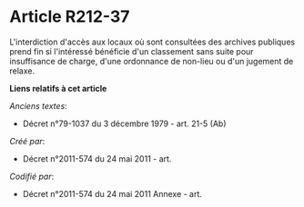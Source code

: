 # Article R212-37

L'interdiction d'accès aux locaux où sont consultées des archives publiques prend fin si l'intéressé bénéficie d'un
classement sans suite pour insuffisance de charge, d'une ordonnance de non-lieu ou d'un jugement de relaxe.

**Liens relatifs à cet article**

_Anciens textes_:

  - Décret n°79-1037 du 3 décembre 1979 - art. 21-5 (Ab)

_Créé par_:

  - Décret n°2011-574 du 24 mai 2011  - art.

_Codifié par_:

  - Décret n°2011-574 du 24 mai 2011 Annexe - art.
